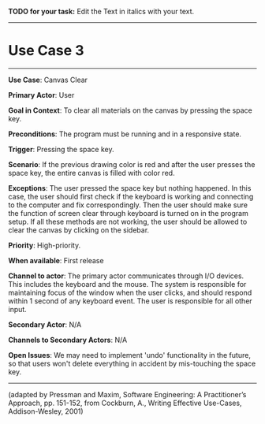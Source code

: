 **TODO for your task:** Edit the Text in italics with your text.

<hr>

# Use Case 3

<hr>

**Use Case**: Canvas Clear

**Primary Actor**: User

**Goal in Context**: To clear all materials on the canvas by pressing the space key.

**Preconditions**: The program must be running and in a responsive state.

**Trigger**: Pressing the space key.
  
**Scenario**: If the previous drawing color is red and after the user presses the space key, the entire canvas is filled with color red.
 
**Exceptions**: The user pressed the space key but nothing happened. In this case, the user should first check if the keyboard is working and connecting to the computer and fix correspondingly. Then the user should make sure the function of screen clear through keyboard is turned on in the program setup. If all these methods are not working, the user should be allowed to clear the canvas by clicking on the sidebar.

**Priority**: High-priority.

**When available**: First release

**Channel to actor**: The primary actor communicates through I/O devices. This includes the keyboard and the mouse. The system is responsible for maintaining focus of the window when the user clicks, and should respond within 1 second of any keyboard event. The user is responsible for all other input.

**Secondary Actor**: N/A

**Channels to Secondary Actors**: N/A

**Open Issues**: We may need to implement 'undo' functionality in the future, so that users won't delete everything in accident by mis-touching the space key.

<hr>



(adapted by Pressman and Maxim, Software Engineering: A Practitioner’s Approach, pp. 151-152, from Cockburn,
A., Writing Effective Use-Cases, Addison-Wesley, 2001)
